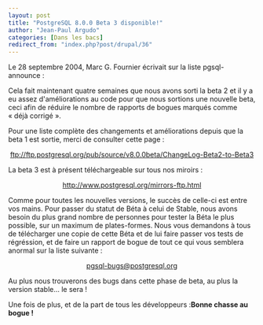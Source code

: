 ```yaml
---
layout: post
title: "PostgreSQL 8.0.0 Beta 3 disponible!"
author: "Jean-Paul Argudo"
categories: [Dans les bacs]
redirect_from: "index.php?post/drupal/36"
---
```



<p></p>

<!--more-->


<p>Le 28 septembre 2004, Marc G. Fournier écrivait sur la liste pgsql-announce&nbsp;:</p>

<p>Cela fait maintenant quatre semaines que nous avons sorti la beta 2 et il y a eu assez d'améliorations au code pour que nous sortions une nouvelle beta, ceci afin de réduire le nombre de rapports de bogues marqués comme «&nbsp;déjà corrigé&nbsp;».</p>

<p>Pour une liste complète des changements et améliorations depuis que la beta 1 est sortie, merci de consulter cette page&nbsp;:</p>

<center><a href="ftp://ftp.postgresql.org/pub/source/v8.0.0beta/ChangeLog-Beta2-to-Beta3">

ftp://ftp.postgresql.org/pub/source/v8.0.0beta/ChangeLog-Beta2-to-Beta3</a></center>

<p>La beta 3 est à présent téléchargeable sur tous nos miroirs&nbsp;:</p>

<center><a href="http://www.postgresql.org/mirrors-ftp.html">

http://www.postgresql.org/mirrors-ftp.html</a></center>

<p>Comme pour toutes les nouvelles versions, le succès de celle-ci est entre vos mains. Pour passer du statut de Béta à celui de Stable, nous avons besoin du plus grand nombre de personnes pour tester la Béta le plus possible, sur un maximum de plates-formes. Nous vous demandons à tous de télécharger une copie de cette Béta et de lui faire passer vos tests de régréssion, et de faire un rapport de bogue de tout ce qui vous semblera anormal sur la liste suivante&nbsp;:</p>

<center><a href="mailto:pgsql-bugs@postgresql.org">

pgsql-bugs@postgresql.org</a></center>

<p>Au plus nous trouverons des bugs dans cette phase de beta, au plus la version stable... le sera&nbsp;!</p>

<p>Une fois de plus, et de la part de tous les développeurs&nbsp;:<strong>Bonne chasse au bogue&nbsp;!</strong></p>